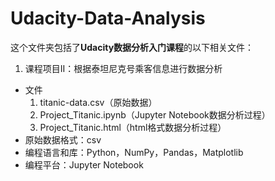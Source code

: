 # Udacity-Data-Analysis
这个文件夹包括了**Udacity数据分析入门课程**的以下相关文件：
1. 课程项目II：根据泰坦尼克号乘客信息进行数据分析  
  - 文件
    1. titanic-data.csv（原始数据）
    2. Project_Titanic.ipynb（Jupyter Notebook数据分析过程）
    3. Project_Titanic.html（html格式数据分析过程）
  - 原始数据格式：csv
  - 编程语言和库：Python，NumPy，Pandas，Matplotlib
  - 编程平台：Jupyter Notebook  
